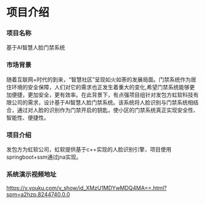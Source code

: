 # 项目介绍
### 项目名称
基于AI智慧人脸门禁系统

### 市场背景
随着互联网+时代的到来，“智慧社区”呈现如火如荼的发展局面。门禁系统作为居住环境的安全保障，人们对它的需求也正发生着重大的变化,希望门禁系统能够更加便捷，更加安全，更有效率。在此背景下，有点强项目组针对发包方虹软科技有限公司的需求，设计基于AI智慧人脸门禁系统。该系统将人脸识别与门禁系统相结合，通过对人脸的识别作为门禁开启的钥匙，使小区的门禁系统真正实现安全性、智能性、便捷性。
### 项目介绍
发包方为虹软公司，虹软提供基于c++实现的人脸识别引擎，项目使用springboot+ssm通过jna实现。

### 系统演示视频地址
https://v.youku.com/v_show/id_XMzU1MDYwMDQ4MA==.html?spm=a2hzp.8244740.0.0
